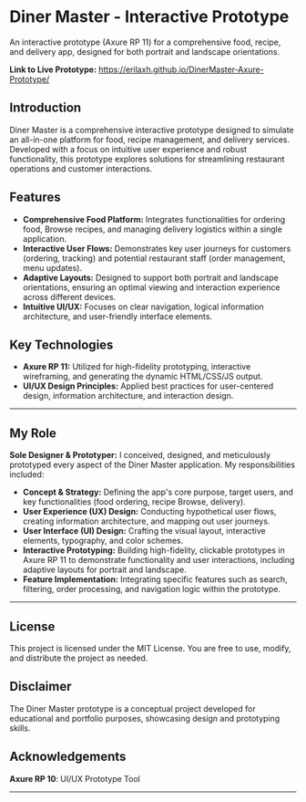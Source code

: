 # Diner Master - Interactive Prototype
An interactive prototype (Axure RP 11) for a comprehensive food, recipe, and delivery app, designed for both portrait and landscape orientations.

**Link to Live Prototype:** https://erilaxh.github.io/DinerMaster-Axure-Prototype/

## Introduction

Diner Master is a comprehensive interactive prototype designed to simulate an all-in-one platform for food, recipe management, and delivery services. Developed with a focus on intuitive user experience and robust functionality, this prototype explores solutions for streamlining restaurant operations and customer interactions.

## Features

* **Comprehensive Food Platform:** Integrates functionalities for ordering food, Browse recipes, and managing delivery logistics within a single application.
* **Interactive User Flows:** Demonstrates key user journeys for customers (ordering, tracking) and potential restaurant staff (order management, menu updates).
* **Adaptive Layouts:** Designed to support both portrait and landscape orientations, ensuring an optimal viewing and interaction experience across different devices.
* **Intuitive UI/UX:** Focuses on clear navigation, logical information architecture, and user-friendly interface elements.

## Key Technologies

* **Axure RP 11:** Utilized for high-fidelity prototyping, interactive wireframing, and generating the dynamic HTML/CSS/JS output.
* **UI/UX Design Principles:** Applied best practices for user-centered design, information architecture, and interaction design.

---

## My Role

**Sole Designer & Prototyper:** I conceived, designed, and meticulously prototyped every aspect of the Diner Master application. My responsibilities included:

* **Concept & Strategy:** Defining the app's core purpose, target users, and key functionalities (food ordering, recipe Browse, delivery).
* **User Experience (UX) Design:** Conducting hypothetical user flows, creating information architecture, and mapping out user journeys.
* **User Interface (UI) Design:** Crafting the visual layout, interactive elements, typography, and color schemes.
* **Interactive Prototyping:** Building high-fidelity, clickable prototypes in Axure RP 11 to demonstrate functionality and user interactions, including adaptive layouts for portrait and landscape.
* **Feature Implementation:** Integrating specific features such as search, filtering, order processing, and navigation logic within the prototype.

---

## License

This project is licensed under the MIT License. You are free to use, modify, and distribute the project as needed.

## Disclaimer

The Diner Master prototype is a conceptual project developed for educational and portfolio purposes, showcasing design and prototyping skills.

## Acknowledgements

**Axure RP 10**: UI/UX Prototype Tool

---
